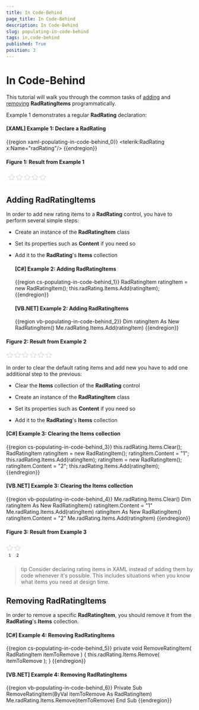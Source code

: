 ```yaml
---
title: In Code-Behind
page_title: In Code-Behind
description: In Code-Behind
slug: populating-in-code-behind
tags: in,code-behind
published: True
position: 3
---
```


# In Code-Behind

This tutorial will walk you through the common tasks of [adding](#Adding_RadRatingItems) and [removing](#Removing_RadRatingItems) __RadRatingItems__ programmatically.			

Example 1 demonstrates a regular __RadRating__ declaration:

#### __[XAML] Example 1: Declare a RadRating__
{{region xaml-populating-in-code-behind_0}}
	<telerik:RadRating x:Name="radRating"/>
{{endregion}}

#### __Figure 1: Result from Example 1__
![RadRating](images/rating_default.png)

## Adding RadRatingItems

In order to add new rating items to a __RadRating__ control, you have to perform several simple steps:				

* Create an instance of the __RadRatingItem__ class					

* Set its properties such as __Content__ if you need so					

* Add it to the __RadRating__'s __Items__ collection					

	#### __[C#] Example 2: Adding RadRatingItems__
	{{region cs-populating-in-code-behind_1}}
		RadRatingItem ratingItem = new RadRatingItem();
		this.radRating.Items.Add(ratingItem);
	{{endregion}}

	#### __[VB.NET] Example 2: Adding RadRatingItems__
	{{region vb-populating-in-code-behind_2}}
		Dim ratingItem As New RadRatingItem()
		Me.radRating.Items.Add(ratingItem)
	{{endregion}}

#### __Figure 2: Result from Example 2__
![RadRating](images/rating_wit_6_items.png)

In order to clear the default rating items and add new you have to add one additional step to the previous:

* Clear the __Items__ collection of the __RadRating__ control					

* Create an instance of the __RadRatingItem__ class					

* Set its properties such as __Content__ if you need so					

* Add it to the __RadRating__'s __Items__ collection					

#### __[C#] Example 3: Clearing the Items collection__
{{region cs-populating-in-code-behind_3}}
	this.radRating.Items.Clear(); 
	RadRatingItem ratingItem = new RadRatingItem();
	ratingItem.Content = "1";
	this.radRating.Items.Add(ratingItem);
	ratingItem = new RadRatingItem();
	ratingItem.Content = "2";
	this.radRating.Items.Add(ratingItem);
{{endregion}}

#### __[VB.NET] Example 3: Clearing the Items collection__
{{region vb-populating-in-code-behind_4}}
	Me.radRating.Items.Clear() 
	Dim ratingItem As New RadRatingItem()
	ratingItem.Content = "1"
	Me.radRating.Items.Add(ratingItem)
	ratingItem As New RadRatingItem()
	ratingItem.Content = "2"
	Me.radRating.Items.Add(ratingItem)
{{endregion}}

#### __Figure 3: Result from Example 3__
![RadRating](images/rating_with__2_items.png)

>tip Consider declaring rating items in XAML instead of adding them by code whenever it's possible. This includes situations when you know what items you need at design time.

## Removing RadRatingItems

In order to remove a specific __RadRatingItem__, you should remove it from the __RadRating__'s __Items__ collection.				

#### __[C#] Example 4: Removing RadRatingItems__
{{region cs-populating-in-code-behind_5}}
	private void RemoveRatingItem( RadRatingItem itemToRemove )
	{
	   this.radRating.Items.Remove( itemToRemove );
	}
{{endregion}}

#### __[VB.NET] Example 4: Removing RadRatingItems__
{{region vb-populating-in-code-behind_6}}
	Private Sub RemoveRatingItem(ByVal itemToRemove As RadRatingItem)
	    Me.radRating.Items.Remove(itemToRemove)
	End Sub
{{endregion}}